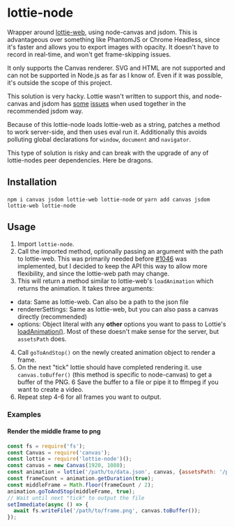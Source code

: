 # lottie-node

Wrapper around [lottie-web](https://github.com/airbnb/lottie-web/), using node-canvas and jsdom. This is advantageous over something like PhantomJS or Chrome Headless, since it's faster and allows you to export images with opacity. It doesn't have to record in real-time, and won't get frame-skipping issues.

It only supports the Canvas renderer. SVG and HTML are not supported and can not be supported in Node.js as far as I know of. Even if it was possible, it's outside the scope of this project.

This solution is very hacky. Lottie wasn't written to support this, and node-canvas and jsdom has [some](https://github.com/Automattic/node-canvas/issues/487) [issues](https://github.com/jsdom/jsdom/issues/2067) when used together in the recommended jsdom way.

Because of this lottie-node loads lottie-web as a string, patches a method to work server-side, and then uses eval run it. Additionally this avoids polluting global declarations for `window`, `document` and `navigator`. 

This type of solution is risky and can break with the upgrade of any of lottie-nodes peer dependencies. Here be dragons.

## Installation

`npm i canvas jsdom lottie-web lottie-node`
or
`yarn add canvas jsdom lottie-web lottie-node`

## Usage

1. Import `lottie-node`.
2. Call the imported method, optionally passing an argument with the path to lottie-web. This was primarily needed before [#1046](https://github.com/airbnb/lottie-web/issues/1046) was implemented, but I decided to keep the API this way to allow more flexibility, and since the lottie-web path may change.
3. This will return a method similar to lottie-web's `loadAnimation` which returns the animation. It takes three arguments:
  * data: Same as lottie-web. Can also be a path to the json file
  * rendererSettings: Same as lottie-web, but you can also pass a canvas directly (recommended)
  * options: Object literal with any **other** options you want to pass to 
Lottie's [loadAnimation()](https://github.com/airbnb/lottie-web/wiki/loadAnimation-options). Most of these doesn't make sense for the server, but `assetsPath` does.
4. Call `goToAndStop()` on the newly created animation object to render a frame.
5. On the next "tick" lottie should have completed rendering it. use `canvas.toBuffer()` (this method is specific to node-canvas) to get a buffer of the PNG.
6  Save the buffer to a file or pipe it to ffmpeg if you want to create a video.
7. Repeat step 4-6 for all frames you want to output.

### Examples

#### Render the middle frame to png

```js
const fs = require('fs');
const Canvas = require('canvas');
const lottie = require('lottie-node')();
const canvas = new Canvas(1920, 1080);
const animation = lottie('/path/to/data.json', canvas, {assetsPath: '/path/to/assets'});
const frameCount = animation.getDuration(true);
const middleFrame = Math.floor(frameCount / 2);
animation.goToAndStop(middleFrame, true);
// Wait until next "tick" to output the file 
setImmediate(async () => {
  await fs.writeFile('/path/to/frame.png', canvas.toBuffer());
});
```
